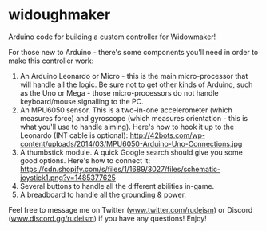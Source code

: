 # widoughmaker
Arduino code for building a custom controller for Widowmaker!

For those new to Arduino - there's some components you'll need in order to make this controller work:
  1. An Arduino Leonardo or Micro - this is the main micro-processor that will handle all the logic. Be sure not to get other kinds of Arduino, such as the Uno or Mega - those micro-processors do not handle keyboard/mouse signalling to the PC.
  2. An MPU6050 sensor. This is a two-in-one accelerometer (which measures force) and gyroscope (which measures orientation - this is what you'll use to handle aiming). Here's how to hook it up to the Leonardo (INT cable is optional): http://42bots.com/wp-content/uploads/2014/03/MPU6050-Arduino-Uno-Connections.jpg
  3. A thumbstick module. A quick Google search should give you some good options. Here's how to connect it: https://cdn.shopify.com/s/files/1/1689/3027/files/schematic-joystick1.png?v=1485377625
  4. Several buttons to handle all the different abilities in-game.
  5. A breadboard to handle all the grounding & power.
  
  Feel free to message me on Twitter (www.twitter.com/rudeism) or Discord (www.discord.gg/rudeism) if you have any questions! Enjoy!

